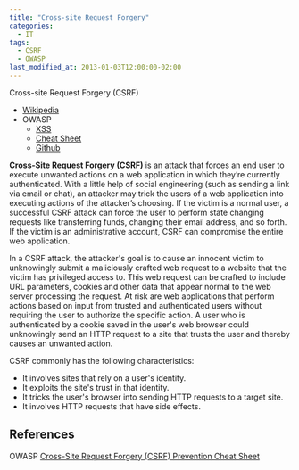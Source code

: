 ```yaml
---
title: "Cross-site Request Forgery"
categories:
  - IT
tags:
  - CSRF
  - OWASP
last_modified_at: 2013-01-03T12:00:00-02:00
---
```


Cross-site Request Forgery (CSRF)

- [Wikipedia](https://en.wikipedia.org/wiki/Cross-site_request_forgery)
- OWASP
    - [XSS](https://owasp.org/www-community/attacks/csrf/)
    - [Cheat Sheet](https://cheatsheetseries.owasp.org/index.html)
    - [Github](https://github.com/OWASP/www-community)

**Cross-Site Request Forgery (CSRF)** is an attack that forces an end user to execute unwanted actions on a web application in which they’re currently authenticated. With a little help of social engineering (such as sending a link via email or chat), an attacker may trick the users of a web application into executing actions of the attacker’s choosing. If the victim is a normal user, a successful CSRF attack can force the user to perform state changing requests like transferring funds, changing their email address, and so forth. If the victim is an administrative account, CSRF can compromise the entire web application.

In a CSRF attack, the attacker's goal is to cause an innocent victim to unknowingly submit a maliciously crafted web request to a website that the victim has privileged access to. This web request can be crafted to include URL parameters, cookies and other data that appear normal to the web server processing the request. At risk are web applications that perform actions based on input from trusted and authenticated users without requiring the user to authorize the specific action. A user who is authenticated by a cookie saved in the user's web browser could unknowingly send an HTTP request to a site that trusts the user and thereby causes an unwanted action.

CSRF commonly has the following characteristics:

- It involves sites that rely on a user's identity.
- It exploits the site's trust in that identity.
- It tricks the user's browser into sending HTTP requests to a target site.
- It involves HTTP requests that have side effects.

## References

OWASP [Cross-Site Request Forgery (CSRF) Prevention Cheat Sheet](https://cheatsheetseries.owasp.org/cheatsheets/Cross-Site_Request_Forgery_Prevention_Cheat_Sheet.html)

